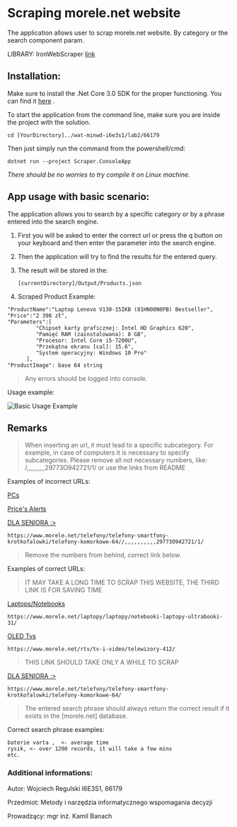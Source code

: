 # Scraping morele.net website

The application allows user to scrap morele.net website. By category or the search component param.

LIBRARY: IronWebScraper [link](https://ironsoftware.com/)

## Installation:

Make sure to install the .Net Core 3.0 SDK for the proper functioning.
You can find it [here](https://dotnet.microsoft.com/download/dotnet-core/3.0) .

To start the application from the command line, make sure you are inside the project with the solution. 

```
cd [YourDirectory]../wat-minwd-i6e3s1/lab2/66179
```

Then just simply run the command from the powershell/cmd: 
```
dotnet run --project Scraper.ConsoleApp
```

*There should be no worries to try compile it on Linux machine.*

## App usage with basic scenario:
The application allows you to search by a specific category or by a phrase entered into the search engine.

1. First you will be asked to enter the correct url or press the q button on your keyboard and then enter the parameter into the search engine.
2. Then the application will try to find the results for the entered query.
3. The result will be stored in the:

   `[currentDirectory]/Output/Products.json`

4. Scraped Product Example: 
```
"ProductName":"Laptop Lenovo V130-15IKB (81HN00N0PB) Bestseller",
"Price":"2 398 zł",
"Parameters":[
         "Chipset karty graficznej: Intel HD Graphics 620",
         "Pamięć RAM (zainstalowana): 8 GB",
         "Procesor: Intel Core i5-7200U",
         "Przekątna ekranu [cal]: 15.6",
         "System operacyjny: Windows 10 Pro"
      ],
"ProductImage": base 64 string
```

> Any errors should be logged into console.

Usage example:

![Basic Usage Example](https://i.imgur.com/G4lOwxQ.png)

## Remarks
> When inserting an url, it must lead to a specific subcategory. For example, in case of computers it is necessary to specify subcategories.
> Please remove all not necessary numbers, like: /,,,,,,,,,,29773O942721/1/ or use the links from README


Examples of incorrect URLs: 

[PCs](https://www.morele.net/komputery/)

[Price's Alerts](https://www.morele.net/alarmcenowy/)

[DLA SENIORA :>](https://www.morele.net/telefony/telefony-smartfony-krotkofalowki/telefony-komorkowe-64/,,,,,,,,,,29773O942721/1/)
```
https://www.morele.net/telefony/telefony-smartfony-krotkofalowki/telefony-komorkowe-64//,,,,,,,,,,29773O942721/1/
```

> Remove the numbers from behind, correct link below.

Examples of correct URLs:
> IT MAY TAKE A LONG TIME TO SCRAP THIS WEBSITE, THE THIRD LINK IS FOR SAVING TIME

[Laptops/Notebooks](https://www.morele.net/laptopy/laptopy/notebooki-laptopy-ultrabooki-31/)
```
https://www.morele.net/laptopy/laptopy/notebooki-laptopy-ultrabooki-31/
```

[OLED Tvs](https://www.morele.net/rtv/tv-i-video/telewizory-412/)
```
https://www.morele.net/rtv/tv-i-video/telewizory-412/
```

> THIS LINK SHOULD TAKE ONLY A WHILE TO SCRAP

[DLA SENIORA :> ](https://www.morele.net/telefony/telefony-smartfony-krotkofalowki/telefony-komorkowe-64)
```
https://www.morele.net/telefony/telefony-smartfony-krotkofalowki/telefony-komorkowe-64/
```



>The entered search phrase should always return the correct result if it exists in the [morele.net] database.

Correct search phrase examples:
```
baterie varta ,  <- average time
rysik, <- over 1200 records, it will take a few mins
etc.
```
### Additional informations:
Autor: Wojciech Regulski I6E3S1, 66179

Przedmiot: Metody i narzędzia informatycznego wspomagania decyzji

Prowadzący: mgr inż. Kamil Banach